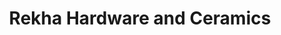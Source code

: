 ---
title: "Rekha Hardware and Ceramics"
url: /bengaluru/rekha-hardware-and-ceramics/
shop: hardware
---